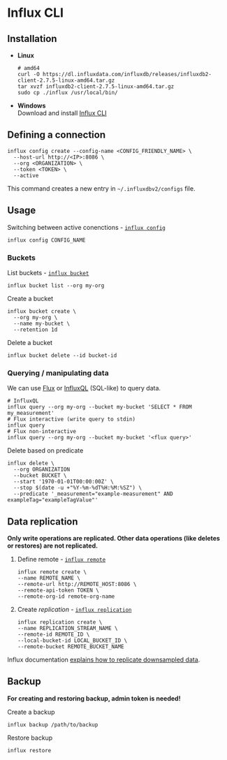 # Influx CLI
## Installation
- **Linux**
  ```shell
  # amd64
  curl -O https://dl.influxdata.com/influxdb/releases/influxdb2-client-2.7.5-linux-amd64.tar.gz
  tar xvzf influxdb2-client-2.7.5-linux-amd64.tar.gz
  sudo cp ./influx /usr/local/bin/
  ```
- **Windows**  
  Download and install [Influx CLI](https://docs.influxdata.com/influxdb/v2/reference/cli/influx/?t=Windows#download-from-your-browser)

## Defining a connection
```shell
influx config create --config-name <CONFIG_FRIENDLY_NAME> \
  --host-url http://<IP>:8086 \
  --org <ORGANIZATION> \
  --token <TOKEN> \
  --active
```
This command creates a new entry in `~/.influxdbv2/configs` file.

## Usage
Switching between active conenctions - [`influx config`](https://docs.influxdata.com/influxdb/v2/reference/cli/influx/config/)
```shell
influx config CONFIG_NAME
```

### Buckets
List buckets - [`influx bucket`](https://docs.influxdata.com/influxdb/v2/reference/cli/influx/bucket/)
```shell
influx bucket list --org my-org
```

Create a bucket
```shell
influx bucket create \
  --org my-org \
  --name my-bucket \
  --retention 1d
```

Delete a bucket
```shell
influx bucket delete --id bucket-id
```

### Querying / manipulating data
We can use [Flux](https://docs.influxdata.com/flux/v0/) or [InfluxQL](https://docs.influxdata.com/influxdb/v1/query_language/) (SQL-like) to query data.

```shell
# InfluxQL
influx query --org my-org --bucket my-bucket 'SELECT * FROM my_measurement'
# Flux interactive (write query to stdin)
influx query
# Flux non-interactive
influx query --org my-org --bucket my-bucket '<flux query>'
```

Delete based on predicate
```shell
influx delete \
  --org ORGANIZATION
  --bucket BUCKET \
  --start '1970-01-01T00:00:00Z' \
  --stop $(date -u +"%Y-%m-%dT%H:%M:%SZ") \
  --predicate '_measurement="example-measurement" AND exampleTag="exampleTagValue"'
```

## Data replication
**Only write operations are replicated. Other data operations (like deletes or restores) are not replicated.**

1. Define remote - [`influx remote`](https://docs.influxdata.com/influxdb/v2/reference/cli/influx/remote/)
   ```shell
   influx remote create \
   --name REMOTE_NAME \
   --remote-url http://REMOTE_HOST:8086 \
   --remote-api-token TOKEN \
   --remote-org-id remote-org-name
   ```
2. Create *replication* - [`influx replication`](https://docs.influxdata.com/influxdb/v2/reference/cli/influx/replication/)
   ```shell
   influx replication create \
   --name REPLICATION_STREAM_NAME \
   --remote-id REMOTE_ID \
   --local-bucket-id LOCAL_BUCKET_ID \
   --remote-bucket REMOTE_BUCKET_NAME
   ```

Influx documentation [explains how to replicate downsampled data](https://docs.influxdata.com/influxdb/v2/write-data/replication/replicate-data/#replicate-downsampled-or-processed-data).

## Backup
**For creating and restoring backup, admin token is needed!**  

Create a backup
```shell
influx backup /path/to/backup
```

Restore backup
```shell
influx restore 
```
